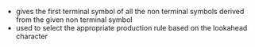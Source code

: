 - gives the first terminal symbol of all the non terminal symbols derived from the given non terminal symbol 
- used to select the appropriate production rule based on the lookahead character